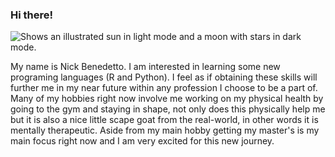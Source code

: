 ### Hi there! 

<picture>
  <source media="(prefers-color-scheme: dark)" srcset="https://user-images.githubusercontent.com/25423296/163456776-7f95b81a-f1ed-45f7-b7ab-8fa810d529fa.png">
  <source media="(prefers-color-scheme: light)" srcset="https://user-images.githubusercontent.com/25423296/163456779-a8556205-d0a5-45e2-ac17-42d089e3c3f8.png">
  <img alt="Shows an illustrated sun in light mode and a moon with stars in dark mode." src="https://user-images.githubusercontent.com/25423296/163456779-a8556205-d0a5-45e2-ac17-42d089e3c3f8.png">
</picture>

My name is Nick Benedetto. I am interested in learning some new programing languages (R and Python). I feel as if obtaining these skills will further me in my near future within any profession I choose to be a part of. Many of my hobbies right now involve me working on my physical health by going to the gym and staying in shape, not only does this physically help me but it is also a nice little scape goat from the real-world, in other words it is mentally therapeutic. Aside from my main hobby getting my master's is my main focus right now and I am very excited for this new journey. 
